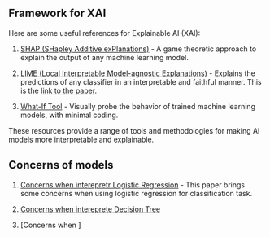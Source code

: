 
## Framework for XAI

Here are some useful references for Explainable AI (XAI):

1. [SHAP (SHapley Additive exPlanations)](https://github.com/slundberg/shap) - A game theoretic approach to explain the output of any machine learning model.

2. [LIME (Local Interpretable Model-agnostic Explanations)](https://github.com/marcotcr/lime) - Explains the predictions of any classifier in an interpretable and faithful manner. This is the [link to the paper](https://dl.acm.org/doi/10.1145/2939672.2939778).
<!-- 
3. [Interpretable Machine Learning](https://christophm.github.io/interpretable-ml-book/) - A guide for making black box models explainable by Christoph Molnar.

4. [Alibi](https://github.com/SeldonIO/alibi) - Algorithms for monitoring and explaining machine learning models.

5. [ELI5](https://eli5.readthedocs.io/en/latest/) - A library for debugging/inspecting machine learning classifiers and explaining their predictions.

6. [InterpretML](https://github.com/interpretml/interpret) - A toolkit to help understand models and enable responsible machine learning.

7. [AIX360](https://github.com/Trusted-AI/AIX360) - Algorithms and evaluation metrics for explainability of AI systems. -->

3. [What-If Tool](https://pair-code.github.io/what-if-tool/) - Visually probe the behavior of trained machine learning models, with minimal coding.

These resources provide a range of tools and methodologies for making AI models more interpretable and explainable.

## Concerns of models

1. [Concerns when interepretr Logistic Regression](https://academic.oup.com/esr/article-abstract/26/1/67/540767?redirectedFrom=fulltext) - This paper brings some concerns when using logistic regression for classification task. 

2. [Concerns when intereprete Decision Tree]()

3. [Concerns when ]
